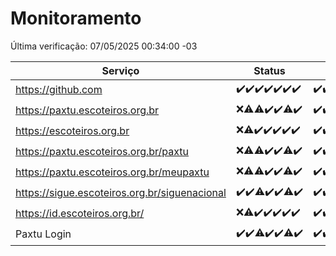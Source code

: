 # Monitoramento

Última verificação: 07/05/2025 00:34:00 -03

|Serviço|Status|Últimas 24h|
|---|---|---|
|https://github.com|<span title="2025-04-30: OK=23">✔️</span><span title="2025-05-01: OK=23">✔️</span><span title="2025-05-02: OK=23">✔️</span><span title="2025-05-03: OK=23">✔️</span><span title="2025-05-04: OK=23">✔️</span><span title="2025-05-05: OK=23">✔️</span><span title="2025-05-06: OK=3">✔️</span>|<span title="06/05/2025 01:12:00 -03 : 200">✔️</span><span title="06/05/2025 02:09:00 -03 : 200">✔️</span><span title="06/05/2025 03:13:00 -03 : 200">✔️</span><span title="06/05/2025 04:09:00 -03 : 200">✔️</span><span title="06/05/2025 05:13:00 -03 : 200">✔️</span><span title="06/05/2025 06:10:00 -03 : 200">✔️</span><span title="06/05/2025 07:10:00 -03 : 200">✔️</span><span title="06/05/2025 08:08:00 -03 : 200">✔️</span><span title="06/05/2025 09:19:00 -03 : 200">✔️</span><span title="06/05/2025 10:24:00 -03 : 200">✔️</span><span title="06/05/2025 11:09:00 -03 : 200">✔️</span><span title="06/05/2025 12:12:00 -03 : 200">✔️</span><span title="06/05/2025 13:11:00 -03 : 200">✔️</span><span title="06/05/2025 14:08:00 -03 : 200">✔️</span><span title="06/05/2025 15:13:00 -03 : 200">✔️</span><span title="06/05/2025 16:07:00 -03 : 200">✔️</span><span title="06/05/2025 17:10:00 -03 : 200">✔️</span><span title="06/05/2025 18:08:00 -03 : 200">✔️</span><span title="06/05/2025 19:08:00 -03 : 200">✔️</span><span title="06/05/2025 20:08:00 -03 : 200">✔️</span><span title="06/05/2025 21:46:00 -03 : 200">✔️</span><span title="06/05/2025 23:26:00 -03 : 200">✔️</span><span title="07/05/2025 00:34:00 -03 : 200">✔️</span>|
|https://paxtu.escoteiros.org.br|<span title="2025-04-30: Falhas=23">❌</span><span title="2025-05-01: OK=11, Falhas=12">⚠️</span><span title="2025-05-02: OK=22, Falhas=1">⚠️</span><span title="2025-05-03: OK=23">✔️</span><span title="2025-05-04: OK=23">✔️</span><span title="2025-05-05: OK=22, Falhas=1">⚠️</span><span title="2025-05-06: OK=3">✔️</span>|<span title="06/05/2025 01:12:00 -03 : 200">✔️</span><span title="06/05/2025 02:09:00 -03 : 200">✔️</span><span title="06/05/2025 03:13:00 -03 : 200">✔️</span><span title="06/05/2025 04:09:00 -03 : 200">✔️</span><span title="06/05/2025 05:13:00 -03 : 200">✔️</span><span title="06/05/2025 06:10:00 -03 : 200">✔️</span><span title="06/05/2025 07:10:00 -03 : 200">✔️</span><span title="06/05/2025 08:08:00 -03 : 200">✔️</span><span title="06/05/2025 09:19:00 -03 : 200">✔️</span><span title="06/05/2025 10:24:00 -03 : 200">✔️</span><span title="06/05/2025 11:09:00 -03 : 200">✔️</span><span title="06/05/2025 12:12:00 -03 : 200">✔️</span><span title="06/05/2025 13:11:00 -03 : 200">✔️</span><span title="06/05/2025 14:08:00 -03 : 200">✔️</span><span title="06/05/2025 15:13:00 -03 : 200">✔️</span><span title="06/05/2025 16:07:00 -03 : 200">✔️</span><span title="06/05/2025 17:10:00 -03 : 200">✔️</span><span title="06/05/2025 18:08:00 -03 : 200">✔️</span><span title="06/05/2025 19:08:00 -03 : 200">✔️</span><span title="06/05/2025 20:08:00 -03 : 200">✔️</span><span title="06/05/2025 21:46:00 -03 : 200">✔️</span><span title="06/05/2025 23:26:00 -03 : 200">✔️</span><span title="07/05/2025 00:34:00 -03 : 200">✔️</span>|
|https://escoteiros.org.br|<span title="2025-04-30: Falhas=23">❌</span><span title="2025-05-01: OK=10, Falhas=13">⚠️</span><span title="2025-05-02: OK=23">✔️</span><span title="2025-05-03: OK=23">✔️</span><span title="2025-05-04: OK=23">✔️</span><span title="2025-05-05: OK=23">✔️</span><span title="2025-05-06: OK=3">✔️</span>|<span title="06/05/2025 01:12:00 -03 : 200">✔️</span><span title="06/05/2025 02:09:00 -03 : 200">✔️</span><span title="06/05/2025 03:13:00 -03 : 200">✔️</span><span title="06/05/2025 04:09:00 -03 : 200">✔️</span><span title="06/05/2025 05:13:00 -03 : 200">✔️</span><span title="06/05/2025 06:10:00 -03 : 200">✔️</span><span title="06/05/2025 07:10:00 -03 : 200">✔️</span><span title="06/05/2025 08:08:00 -03 : 200">✔️</span><span title="06/05/2025 09:19:00 -03 : 200">✔️</span><span title="06/05/2025 10:24:00 -03 : 200">✔️</span><span title="06/05/2025 11:09:00 -03 : 200">✔️</span><span title="06/05/2025 12:12:00 -03 : 200">✔️</span><span title="06/05/2025 13:11:00 -03 : 200">✔️</span><span title="06/05/2025 14:08:00 -03 : 200">✔️</span><span title="06/05/2025 15:13:00 -03 : 0">❌</span><span title="06/05/2025 16:07:00 -03 : 200">✔️</span><span title="06/05/2025 17:10:00 -03 : 200">✔️</span><span title="06/05/2025 18:08:00 -03 : 200">✔️</span><span title="06/05/2025 19:08:00 -03 : 200">✔️</span><span title="06/05/2025 20:08:00 -03 : 200">✔️</span><span title="06/05/2025 21:46:00 -03 : 200">✔️</span><span title="06/05/2025 23:26:00 -03 : 200">✔️</span><span title="07/05/2025 00:34:00 -03 : 200">✔️</span>|
|https://paxtu.escoteiros.org.br/paxtu|<span title="2025-04-30: Falhas=23">❌</span><span title="2025-05-01: OK=12, Falhas=11">⚠️</span><span title="2025-05-02: OK=22, Falhas=1">⚠️</span><span title="2025-05-03: OK=23">✔️</span><span title="2025-05-04: OK=23">✔️</span><span title="2025-05-05: OK=22, Falhas=1">⚠️</span><span title="2025-05-06: OK=3">✔️</span>|<span title="06/05/2025 01:12:00 -03 : 200">✔️</span><span title="06/05/2025 02:09:00 -03 : 200">✔️</span><span title="06/05/2025 03:13:00 -03 : 200">✔️</span><span title="06/05/2025 04:09:00 -03 : 200">✔️</span><span title="06/05/2025 05:13:00 -03 : 200">✔️</span><span title="06/05/2025 06:10:00 -03 : 200">✔️</span><span title="06/05/2025 07:10:00 -03 : 200">✔️</span><span title="06/05/2025 08:08:00 -03 : 200">✔️</span><span title="06/05/2025 09:19:00 -03 : 200">✔️</span><span title="06/05/2025 10:24:00 -03 : 200">✔️</span><span title="06/05/2025 11:09:00 -03 : 200">✔️</span><span title="06/05/2025 12:12:00 -03 : 200">✔️</span><span title="06/05/2025 13:11:00 -03 : 200">✔️</span><span title="06/05/2025 14:08:00 -03 : 200">✔️</span><span title="06/05/2025 15:13:00 -03 : 200">✔️</span><span title="06/05/2025 16:07:00 -03 : 200">✔️</span><span title="06/05/2025 17:10:00 -03 : 200">✔️</span><span title="06/05/2025 18:08:00 -03 : 200">✔️</span><span title="06/05/2025 19:08:00 -03 : 200">✔️</span><span title="06/05/2025 20:08:00 -03 : 200">✔️</span><span title="06/05/2025 21:46:00 -03 : 200">✔️</span><span title="06/05/2025 23:26:00 -03 : 200">✔️</span><span title="07/05/2025 00:34:00 -03 : 200">✔️</span>|
|https://paxtu.escoteiros.org.br/meupaxtu|<span title="2025-04-30: Falhas=23">❌</span><span title="2025-05-01: OK=9, Falhas=14">⚠️</span><span title="2025-05-02: OK=22, Falhas=1">⚠️</span><span title="2025-05-03: OK=23">✔️</span><span title="2025-05-04: OK=23">✔️</span><span title="2025-05-05: OK=22, Falhas=1">⚠️</span><span title="2025-05-06: OK=3">✔️</span>|<span title="06/05/2025 01:12:00 -03 : 200">✔️</span><span title="06/05/2025 02:09:00 -03 : 200">✔️</span><span title="06/05/2025 03:13:00 -03 : 200">✔️</span><span title="06/05/2025 04:09:00 -03 : 200">✔️</span><span title="06/05/2025 05:13:00 -03 : 200">✔️</span><span title="06/05/2025 06:10:00 -03 : 200">✔️</span><span title="06/05/2025 07:10:00 -03 : 200">✔️</span><span title="06/05/2025 08:08:00 -03 : 200">✔️</span><span title="06/05/2025 09:19:00 -03 : 200">✔️</span><span title="06/05/2025 10:24:00 -03 : 200">✔️</span><span title="06/05/2025 11:09:00 -03 : 200">✔️</span><span title="06/05/2025 12:12:00 -03 : 200">✔️</span><span title="06/05/2025 13:11:00 -03 : 200">✔️</span><span title="06/05/2025 14:08:00 -03 : 200">✔️</span><span title="06/05/2025 15:13:00 -03 : 200">✔️</span><span title="06/05/2025 16:07:00 -03 : 200">✔️</span><span title="06/05/2025 17:10:00 -03 : 200">✔️</span><span title="06/05/2025 18:08:00 -03 : 200">✔️</span><span title="06/05/2025 19:08:00 -03 : 200">✔️</span><span title="06/05/2025 20:08:00 -03 : 200">✔️</span><span title="06/05/2025 21:46:00 -03 : 200">✔️</span><span title="06/05/2025 23:26:00 -03 : 200">✔️</span><span title="07/05/2025 00:34:00 -03 : 200">✔️</span>|
|https://sigue.escoteiros.org.br/siguenacional|<span title="2025-04-30: OK=23">✔️</span><span title="2025-05-01: OK=23">✔️</span><span title="2025-05-02: OK=22, Falhas=1">⚠️</span><span title="2025-05-03: OK=23">✔️</span><span title="2025-05-04: OK=23">✔️</span><span title="2025-05-05: OK=22, Falhas=1">⚠️</span><span title="2025-05-06: OK=3">✔️</span>|<span title="06/05/2025 01:12:00 -03 : 200">✔️</span><span title="06/05/2025 02:09:00 -03 : 200">✔️</span><span title="06/05/2025 03:13:00 -03 : 200">✔️</span><span title="06/05/2025 04:09:00 -03 : 200">✔️</span><span title="06/05/2025 05:13:00 -03 : 200">✔️</span><span title="06/05/2025 06:10:00 -03 : 200">✔️</span><span title="06/05/2025 07:10:00 -03 : 200">✔️</span><span title="06/05/2025 08:08:00 -03 : 200">✔️</span><span title="06/05/2025 09:19:00 -03 : 200">✔️</span><span title="06/05/2025 10:24:00 -03 : 200">✔️</span><span title="06/05/2025 11:09:00 -03 : 200">✔️</span><span title="06/05/2025 12:12:00 -03 : 200">✔️</span><span title="06/05/2025 13:11:00 -03 : 200">✔️</span><span title="06/05/2025 14:08:00 -03 : 200">✔️</span><span title="06/05/2025 15:13:00 -03 : 200">✔️</span><span title="06/05/2025 16:07:00 -03 : 200">✔️</span><span title="06/05/2025 17:10:00 -03 : 200">✔️</span><span title="06/05/2025 18:08:00 -03 : 200">✔️</span><span title="06/05/2025 19:08:00 -03 : 200">✔️</span><span title="06/05/2025 20:08:00 -03 : 200">✔️</span><span title="06/05/2025 21:46:00 -03 : 200">✔️</span><span title="06/05/2025 23:26:00 -03 : 200">✔️</span><span title="07/05/2025 00:34:00 -03 : 200">✔️</span>|
|https://id.escoteiros.org.br/|<span title="2025-04-30: Falhas=23">❌</span><span title="2025-05-01: OK=10, Falhas=13">⚠️</span><span title="2025-05-02: OK=23">✔️</span><span title="2025-05-03: OK=23">✔️</span><span title="2025-05-04: OK=23">✔️</span><span title="2025-05-05: OK=23">✔️</span><span title="2025-05-06: OK=3">✔️</span>|<span title="06/05/2025 01:12:00 -03 : 200">✔️</span><span title="06/05/2025 02:09:00 -03 : 200">✔️</span><span title="06/05/2025 03:13:00 -03 : 200">✔️</span><span title="06/05/2025 04:09:00 -03 : 200">✔️</span><span title="06/05/2025 05:13:00 -03 : 200">✔️</span><span title="06/05/2025 06:10:00 -03 : 200">✔️</span><span title="06/05/2025 07:10:00 -03 : 200">✔️</span><span title="06/05/2025 08:08:00 -03 : 200">✔️</span><span title="06/05/2025 09:19:00 -03 : 200">✔️</span><span title="06/05/2025 10:24:00 -03 : 200">✔️</span><span title="06/05/2025 11:09:00 -03 : 200">✔️</span><span title="06/05/2025 12:12:00 -03 : 200">✔️</span><span title="06/05/2025 13:11:00 -03 : 200">✔️</span><span title="06/05/2025 14:08:00 -03 : 200">✔️</span><span title="06/05/2025 15:13:00 -03 : 200">✔️</span><span title="06/05/2025 16:07:00 -03 : 200">✔️</span><span title="06/05/2025 17:10:00 -03 : 200">✔️</span><span title="06/05/2025 18:08:00 -03 : 200">✔️</span><span title="06/05/2025 19:08:00 -03 : 200">✔️</span><span title="06/05/2025 20:08:00 -03 : 200">✔️</span><span title="06/05/2025 21:46:00 -03 : 200">✔️</span><span title="06/05/2025 23:26:00 -03 : 200">✔️</span><span title="07/05/2025 00:34:00 -03 : 200">✔️</span>|
|Paxtu Login|<span title="2025-04-30: OK=23">✔️</span><span title="2025-05-01: OK=23">✔️</span><span title="2025-05-02: OK=22, Falhas=1">⚠️</span><span title="2025-05-03: OK=23">✔️</span><span title="2025-05-04: OK=23">✔️</span><span title="2025-05-05: OK=22, Falhas=1">⚠️</span><span title="2025-05-06: OK=3">✔️</span>|<span title="06/05/2025 01:12:00 -03 : 200">✔️</span><span title="06/05/2025 02:09:00 -03 : 200">✔️</span><span title="06/05/2025 03:13:00 -03 : 200">✔️</span><span title="06/05/2025 04:09:00 -03 : 200">✔️</span><span title="06/05/2025 05:13:00 -03 : 200">✔️</span><span title="06/05/2025 06:10:00 -03 : 200">✔️</span><span title="06/05/2025 07:10:00 -03 : 200">✔️</span><span title="06/05/2025 08:08:00 -03 : 200">✔️</span><span title="06/05/2025 09:19:00 -03 : 200">✔️</span><span title="06/05/2025 10:24:00 -03 : 200">✔️</span><span title="06/05/2025 11:09:00 -03 : 200">✔️</span><span title="06/05/2025 12:12:00 -03 : 200">✔️</span><span title="06/05/2025 13:11:00 -03 : 200">✔️</span><span title="06/05/2025 14:08:00 -03 : 200">✔️</span><span title="06/05/2025 15:13:00 -03 : 200">✔️</span><span title="06/05/2025 16:07:00 -03 : 200">✔️</span><span title="06/05/2025 17:10:00 -03 : 200">✔️</span><span title="06/05/2025 18:08:00 -03 : 200">✔️</span><span title="06/05/2025 19:08:00 -03 : 200">✔️</span><span title="06/05/2025 20:08:00 -03 : 200">✔️</span><span title="06/05/2025 21:46:00 -03 : 200">✔️</span><span title="06/05/2025 23:26:00 -03 : 200">✔️</span><span title="07/05/2025 00:34:00 -03 : 200">✔️</span>|
